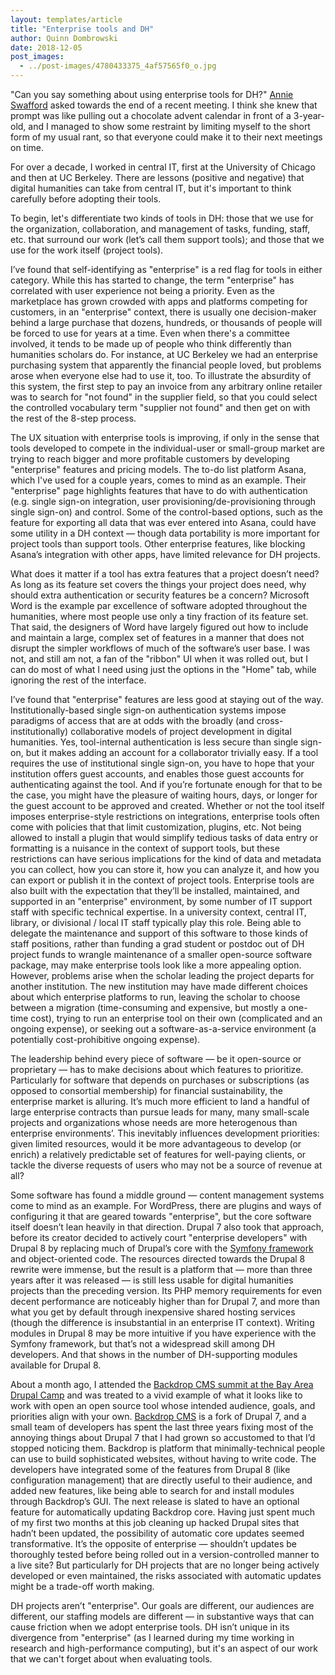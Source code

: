 ```yaml
---
layout: templates/article
title: "Enterprise tools and DH"
author: Quinn Dombrowski
date: 2018-12-05
post_images:
  - ../post-images/4780433375_4af57565f0_o.jpg
---
```


"Can you say something about using enterprise tools for DH?" [Annie Swafford](https://annieswafford.wordpress.com/about/) asked towards the end of a recent meeting. I think she knew that prompt was like pulling out a chocolate advent calendar in front of a 3-year-old, and I managed to show some restraint by limiting myself to the short form of my usual rant, so that everyone could make it to their next meetings on time.


For over a decade, I worked in central IT, first at the University of Chicago and then at UC Berkeley. There are lessons (positive and negative) that digital humanities can take from central IT, but it's important to think carefully before adopting their tools.



To begin, let's differentiate two kinds of tools in DH: those that we use for the organization, collaboration, and management of tasks, funding, staff, etc. that surround our work (let’s call them support tools); and those that we use for the work itself (project tools).


I’ve found that self-identifying as "enterprise" is a red flag for tools in either category. While this has started to change, the term "enterprise" has correlated with user experience not being a priority. Even as the marketplace has grown crowded with apps and platforms competing for customers, in an "enterprise" context, there is usually one decision-maker behind a large purchase that dozens, hundreds, or thousands of people will be forced to use for years at a time. Even when there's a committee involved, it tends to be made up of people who think differently than humanities scholars do. For instance, at UC Berkeley we had an enterprise purchasing system that apparently the financial people loved, but problems arose when everyone else had to use it, too. To illustrate the absurdity of this system, the first step to pay an invoice from any arbitrary online retailer was to search for "not found" in the supplier field, so that you could select the controlled vocabulary term "supplier not found" and then get on with the rest of the 8-step process.


The UX situation with enterprise tools is improving, if only in the sense that tools developed to compete in the individual-user or small-group market are trying to reach bigger and more profitable customers by developing "enterprise" features and pricing models. The to-do list platform Asana, which I've used for a couple years, comes to mind as an example. Their "enterprise" page highlights features that have to do with authentication (e.g. single sign-on integration, user provisioning/de-provisioning through single sign-on) and control. Some of the control-based options, such as the feature for exporting all data that was ever entered into Asana, could have some utility in a DH context — though data portability is more important for project tools than support tools. Other enterprise features, like blocking Asana’s integration with other apps, have limited relevance for DH projects.


What does it matter if a tool has extra features that a project doesn’t need? As long as its feature set covers the things your project does need, why should extra authentication or security features be a concern? Microsoft Word is the example par excellence of software adopted throughout the humanities, where most people use only a tiny fraction of its feature set. That said, the designers of Word have largely figured out how to include and maintain a large, complex set of features in a manner that does not disrupt the simpler workflows of much of the software’s user base. I was not, and still am not, a fan of the "ribbon" UI when it was rolled out, but I can do most of what I need using just the options in the "Home" tab, while ignoring the rest of the interface.


I’ve found that "enterprise" features are less good at staying out of the way. Institutionally-based single sign-on authentication systems impose paradigms of access that are at odds with the broadly (and cross-institutionally) collaborative models of project development in digital humanities. Yes, tool-internal authentication is less secure than single sign-on, but it makes adding an account for a collaborator trivially easy. If a tool requires the use of institutional single sign-on, you have to hope that your institution offers guest accounts, and enables those guest accounts for authenticating against the tool. And if you’re fortunate enough for that to be the case, you might have the pleasure of waiting hours, days, or longer for the guest account to be approved and created. Whether or not the tool itself imposes enterprise-style restrictions on integrations, enterprise tools often come with policies that that limit customization, plugins, etc. Not being allowed to install a plugin that would simplify tedious tasks of data entry or formatting is a nuisance in the context of support tools, but these restrictions can have serious implications for the kind of data and metadata you can collect, how you can store it, how you can analyze it, and how you can export or publish it in the context of project tools. Enterprise tools are also built with the expectation that they’ll be installed, maintained, and supported in an "enterprise" environment, by some number of IT support staff with specific technical expertise. In a university context, central IT, library, or divisional / local IT staff typically play this role. Being able to delegate the maintenance and support of this software to those kinds of staff positions, rather than funding a grad student or postdoc out of DH project funds to wrangle maintenance of a smaller open-source software package, may make enterprise tools look like a more appealing option. However, problems arise when the scholar leading the project departs for another institution. The new institution may have made different choices about which enterprise platforms to run, leaving the scholar to choose between a migration (time-consuming and expensive, but mostly a one-time cost), trying to run an enterprise tool on their own (complicated and an ongoing expense), or seeking out a software-as-a-service environment (a potentially cost-prohibitive ongoing expense).


The leadership behind every piece of software — be it open-source or proprietary — has to make decisions about which features to prioritize. Particularly for software that depends on purchases or subscriptions (as opposed to consortial membership) for financial sustainability, the enterprise market is alluring. It’s much more efficient to land a handful of large enterprise contracts than pursue leads for many, many small-scale projects and organizations whose needs are more heterogenous than enterprise environments’. This inevitably influences development priorities: given limited resources, would it be more advantageous to develop (or enrich) a relatively predictable set of features for well-paying clients, or tackle the diverse requests of users who may not be a source of revenue at all?


Some software has found a middle ground — content management systems come to mind as an example. For WordPress, there are plugins and ways of configuring it that are geared towards "enterprise", but the core software itself doesn’t lean heavily in that direction. Drupal 7 also took that approach, before its creator decided to actively court "enterprise developers" with Drupal 8 by replacing much of Drupal’s core with the [Symfony framework](https://symfony.com/) and object-oriented code. The resources directed towards the Drupal 8 rewrite were immense, but the result is a platform that — more than three years after it was released — is still less usable for digital humanities projects than the preceding version. Its PHP memory requirements for even decent performance are noticeably higher than for Drupal 7, and more than what you get by default through inexpensive shared hosting services (though the difference is insubstantial in an enterprise IT context). Writing modules in Drupal 8 may be more intuitive if you have experience with the Symfony framework, but that’s not a widespread skill among DH developers. And that shows in the number of DH-supporting modules available for Drupal 8.


About a month ago, I attended the [Backdrop CMS summit at the Bay Area Drupal Camp](https://2018.badcamp.org/summits/backdrop-cms-summit) and was treated to a vivid example of what it looks like to work with open an open source tool whose intended audience, goals, and priorities align with your own. [Backdrop CMS](https://backdropcms.org/) is a fork of Drupal 7, and a small team of developers has spent the last three years fixing most of the annoying things about Drupal 7 that I had grown so accustomed to that I’d stopped noticing them. Backdrop is platform that minimally-technical people can use to build sophisticated websites, without having to write code. The developers have integrated some of the features from Drupal 8 (like configuration management) that are directly useful to their audience, and added new features, like being able to search for and install modules through Backdrop’s GUI. The next release is slated to have an optional feature for automatically updating Backdrop core. Having just spent much of my first two months at this job cleaning up hacked Drupal sites that hadn’t been updated, the possibility of automatic core updates seemed transformative. It’s the opposite of enterprise — shouldn’t updates be thoroughly tested before being rolled out in a version-controlled manner to a live site? But particularly for DH projects that are no longer being actively developed or even maintained, the risks associated with automatic updates might be a trade-off worth making.


DH projects aren’t "enterprise". Our goals are different, our audiences are different, our staffing models are different — in substantive ways that can cause friction when we adopt enterprise tools. DH isn’t unique in its divergence from "enterprise" (as I learned during my time working in research and high-performance computing), but it's an aspect of our work that we can't forget about when evaluating tools.


